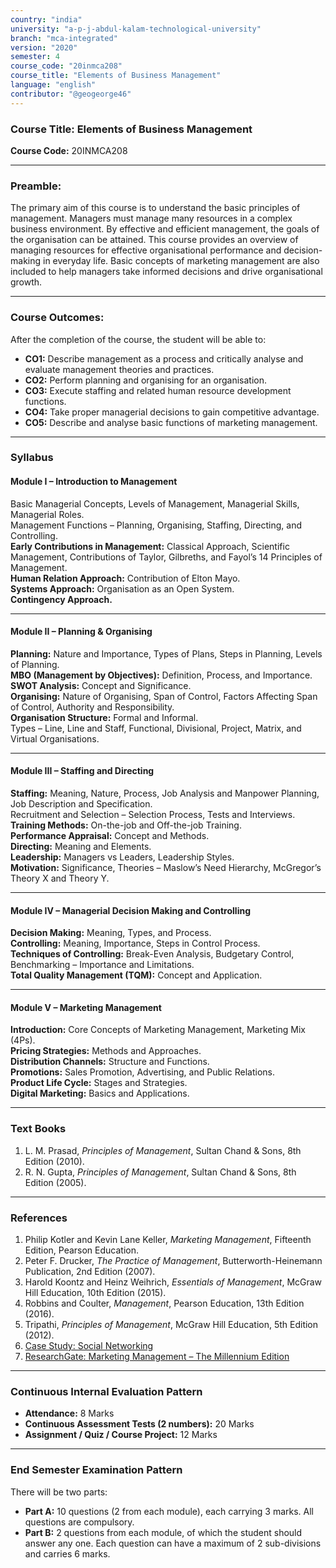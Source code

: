 ```yaml
---
country: "india"
university: "a-p-j-abdul-kalam-technological-university"
branch: "mca-integrated"
version: "2020"
semester: 4
course_code: "20inmca208"
course_title: "Elements of Business Management"
language: "english"
contributor: "@geogeorge46"
---
```


### **Course Title:** Elements of Business Management  
**Course Code:** 20INMCA208  

---

### **Preamble:**  
The primary aim of this course is to understand the basic principles of management. Managers must manage many resources in a complex business environment. By effective and efficient management, the goals of the organisation can be attained. This course provides an overview of managing resources for effective organisational performance and decision-making in everyday life. Basic concepts of marketing management are also included to help managers take informed decisions and drive organisational growth.  

---

### **Course Outcomes:**  
After the completion of the course, the student will be able to:  
- **CO1:** Describe management as a process and critically analyse and evaluate management theories and practices.  
- **CO2:** Perform planning and organising for an organisation.  
- **CO3:** Execute staffing and related human resource development functions.  
- **CO4:** Take proper managerial decisions to gain competitive advantage.  
- **CO5:** Describe and analyse basic functions of marketing management.  

---

### **Syllabus**

#### **Module I – Introduction to Management**  
Basic Managerial Concepts, Levels of Management, Managerial Skills, Managerial Roles.  
Management Functions – Planning, Organising, Staffing, Directing, and Controlling.  
**Early Contributions in Management:** Classical Approach, Scientific Management, Contributions of Taylor, Gilbreths, and Fayol’s 14 Principles of Management.  
**Human Relation Approach:** Contribution of Elton Mayo.  
**Systems Approach:** Organisation as an Open System.  
**Contingency Approach.**

---

#### **Module II – Planning & Organising**  
**Planning:** Nature and Importance, Types of Plans, Steps in Planning, Levels of Planning.  
**MBO (Management by Objectives):** Definition, Process, and Importance.  
**SWOT Analysis:** Concept and Significance.  
**Organising:** Nature of Organising, Span of Control, Factors Affecting Span of Control, Authority and Responsibility.  
**Organisation Structure:** Formal and Informal.  
Types – Line, Line and Staff, Functional, Divisional, Project, Matrix, and Virtual Organisations.  

---

#### **Module III – Staffing and Directing**  
**Staffing:** Meaning, Nature, Process, Job Analysis and Manpower Planning, Job Description and Specification.  
Recruitment and Selection – Selection Process, Tests and Interviews.  
**Training Methods:** On-the-job and Off-the-job Training.  
**Performance Appraisal:** Concept and Methods.  
**Directing:** Meaning and Elements.  
**Leadership:** Managers vs Leaders, Leadership Styles.  
**Motivation:** Significance, Theories – Maslow’s Need Hierarchy, McGregor’s Theory X and Theory Y.  

---

#### **Module IV – Managerial Decision Making and Controlling**  
**Decision Making:** Meaning, Types, and Process.  
**Controlling:** Meaning, Importance, Steps in Control Process.  
**Techniques of Controlling:** Break-Even Analysis, Budgetary Control, Benchmarking – Importance and Limitations.  
**Total Quality Management (TQM):** Concept and Application.  

---

#### **Module V – Marketing Management**  
**Introduction:** Core Concepts of Marketing Management, Marketing Mix (4Ps).  
**Pricing Strategies:** Methods and Approaches.  
**Distribution Channels:** Structure and Functions.  
**Promotions:** Sales Promotion, Advertising, and Public Relations.  
**Product Life Cycle:** Stages and Strategies.  
**Digital Marketing:** Basics and Applications.  

---

### **Text Books**
1. L. M. Prasad, *Principles of Management*, Sultan Chand & Sons, 8th Edition (2010).  
2. R. N. Gupta, *Principles of Management*, Sultan Chand & Sons, 8th Edition (2005).  

---

### **References**
1. Philip Kotler and Kevin Lane Keller, *Marketing Management*, Fifteenth Edition, Pearson Education.  
2. Peter F. Drucker, *The Practice of Management*, Butterworth-Heinemann Publication, 2nd Edition (2007).  
3. Harold Koontz and Heinz Weihrich, *Essentials of Management*, McGraw Hill Education, 10th Edition (2015).  
4. Robbins and Coulter, *Management*, Pearson Education, 13th Edition (2016).  
5. Tripathi, *Principles of Management*, McGraw Hill Education, 5th Edition (2012).  
6. [Case Study: Social Networking](http://www.ibscdc.org/Case_Studies/Social%20Networking/SNW0002.htm)  
7. [ResearchGate: Marketing Management – The Millennium Edition](https://www.researchgate.net/publication/235362523_Marketing_Management_The_Millennium_Edition)  

---

### **Continuous Internal Evaluation Pattern**
- **Attendance:** 8 Marks  
- **Continuous Assessment Tests (2 numbers):** 20 Marks  
- **Assignment / Quiz / Course Project:** 12 Marks  

---

### **End Semester Examination Pattern**
There will be two parts:  
- **Part A:** 10 questions (2 from each module), each carrying 3 marks. All questions are compulsory.  
- **Part B:** 2 questions from each module, of which the student should answer any one. Each question can have a maximum of 2 sub-divisions and carries 6 marks.
